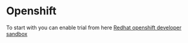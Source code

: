 # Openshift 
To start with you can enable trial from here [Redhat openshift developer sandbox ](https://developers.redhat.com/developer-sandbox)
